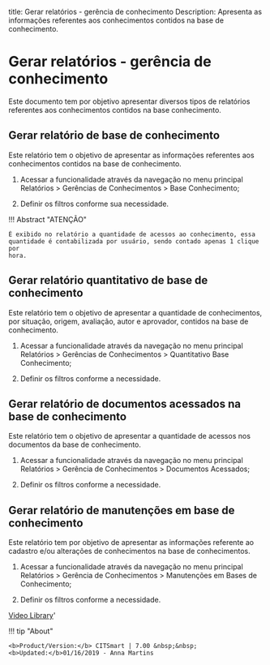title: Gerar relatórios - gerência de conhecimento
Description: Apresenta as informações referentes aos conhecimentos contidos na base de conhecimento.
# Gerar relatórios - gerência de conhecimento

Este documento tem por objetivo apresentar diversos tipos de relatórios
referentes aos conhecimentos contidos na base conhecimento.


Gerar relatório de base de conhecimento
-------------------------------------------

Este relatório tem o objetivo de apresentar as informações referentes aos
conhecimentos contidos na base de conhecimento.

1.  Acessar a funcionalidade através da navegação no menu principal Relatórios
    \> Gerências de Conhecimentos \> Base Conhecimento;

2.  Definir os filtros conforme sua necessidade.

!!! Abstract "ATENÇÃO"

    É exibido no relatório a quantidade de acessos ao conhecimento, essa
    quantidade é contabilizada por usuário, sendo contado apenas 1 clique por
    hora.  

Gerar relatório quantitativo de base de conhecimento
--------------------------------------------------------

Este relatório tem o objetivo de apresentar a quantidade de conhecimentos, por
situação, origem, avaliação, autor e aprovador, contidos na base de
conhecimento.

1.  Acessar a funcionalidade através da navegação no menu principal Relatórios
    \> Gerências de Conhecimentos \> Quantitativo Base Conhecimento;

2.  Definir os filtros conforme a necessidade.

Gerar relatório de documentos acessados na base de conhecimento
-------------------------------------------------------------------

Este relatório tem o objetivo de apresentar a quantidade de acessos nos
documentos da base de conhecimento.

1.  Acessar a funcionalidade através da navegação no menu principal Relatórios
    \> Gerência de Conhecimentos \> Documentos Acessados;

2.  Definir os filtros conforme a necessidade.

Gerar relatório de manutenções em base de conhecimento
----------------------------------------------------------

Este relatório tem por objetivo de apresentar as informações referente ao
cadastro e/ou alterações de conhecimentos na base de conhecimentos.

1.  Acessar a funcionalidade através da navegação no menu principal Relatórios
    \> Gerência de Conhecimentos \> Manutenções em Bases de Conhecimento;

2.  Definir os filtros conforme a necessidade.


<i class='fa fa-youtube-play  fa-2x' style='color:#97ce17;vertical-align: middle;'> </i> [Video Library](https://www.youtube.com/playlist?list=PLB5qK2uzf2RMbaWr-pRsc9bsaVnc_xTzd)'

!!! tip "About"

    <b>Product/Version:</b> CITSmart | 7.00 &nbsp;&nbsp;
    <b>Updated:</b>01/16/2019 - Anna Martins

